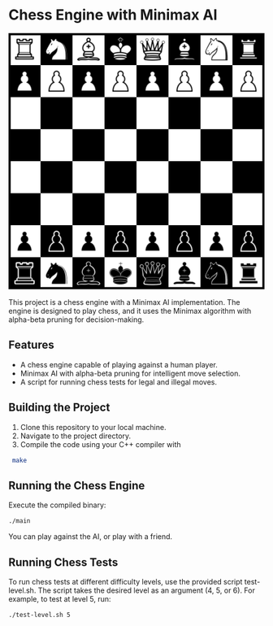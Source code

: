 # Chess Engine with Minimax AI

![Chessboard](1200px-AAA_SVG_Chessboard_and_chess_pieces_06.svg.png)

This project is a chess engine with a Minimax AI implementation. The engine is designed to play chess, and it uses the Minimax algorithm with alpha-beta pruning for decision-making.

## Features

- A chess engine capable of playing against a human player.
- Minimax AI with alpha-beta pruning for intelligent move selection.
- A script for running chess tests for legal and illegal moves.

## Building the Project

1. Clone this repository to your local machine.
2. Navigate to the project directory.
3. Compile the code using your C++ compiler with
```bash
 make
```

## Running the Chess Engine
Execute the compiled binary:

```bash
./main
```
You can play against the AI, or play with a friend.

## Running Chess Tests
To run chess tests at different difficulty levels, use the provided script test-level.sh. The script takes the desired level as an argument (4, 5, or 6). For example, to test at level 5, run:

```bash
./test-level.sh 5
```
